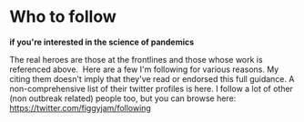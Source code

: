 # Who to follow 
**if you're interested in the science of pandemics**

The real heroes are those at the frontlines and those whose work is referenced above.  Here are a few I'm following for various reasons. My citing them doesn't imply that they've read or endorsed this full guidance. A non-comprehensive list of their twitter profiles is here. I follow a lot of other (non outbreak related) people too, but you can browse here: <https://twitter.com/figgyjam/following>
